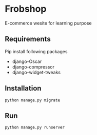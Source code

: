 # Frobshop
E-commerce wesite for learning purpose

## Requirements
Pip install following packages
- django-Oscar
- django-compressor
- django-widget-tweaks 

## Installation
```
python manage.py migrate
```
## Run
`python manage.py runserver`
